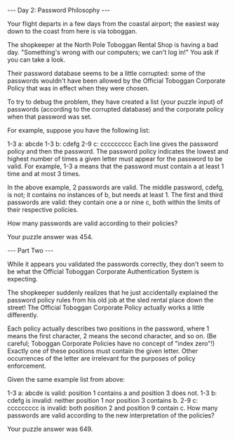 --- Day 2: Password Philosophy ---

Your flight departs in a few days from the coastal airport; the easiest way down to the coast from here is via toboggan.

The shopkeeper at the North Pole Toboggan Rental Shop is having a bad day. "Something's wrong with our computers; we can't log in!" You ask if you can take a look.

Their password database seems to be a little corrupted: some of the passwords wouldn't have been allowed by the Official Toboggan Corporate Policy that was in effect when they were chosen.

To try to debug the problem, they have created a list (your puzzle input) of passwords (according to the corrupted database) and the corporate policy when that password was set.

For example, suppose you have the following list:

1-3 a: abcde
1-3 b: cdefg
2-9 c: ccccccccc
Each line gives the password policy and then the password. The password policy indicates the lowest and highest number of times a given letter must appear for the password to be valid. For example, 1-3 a means that the password must contain a at least 1 time and at most 3 times.

In the above example, 2 passwords are valid. The middle password, cdefg, is not; it contains no instances of b, but needs at least 1. The first and third passwords are valid: they contain one a or nine c, both within the limits of their respective policies.

How many passwords are valid according to their policies?

Your puzzle answer was 454.

--- Part Two ---

While it appears you validated the passwords correctly, they don't seem to be what the Official Toboggan Corporate Authentication System is expecting.

The shopkeeper suddenly realizes that he just accidentally explained the password policy rules from his old job at the sled rental place down the street! The Official Toboggan Corporate Policy actually works a little differently.

Each policy actually describes two positions in the password, where 1 means the first character, 2 means the second character, and so on. (Be careful; Toboggan Corporate Policies have no concept of "index zero"!) Exactly one of these positions must contain the given letter. Other occurrences of the letter are irrelevant for the purposes of policy enforcement.

Given the same example list from above:

1-3 a: abcde is valid: position 1 contains a and position 3 does not.
1-3 b: cdefg is invalid: neither position 1 nor position 3 contains b.
2-9 c: ccccccccc is invalid: both position 2 and position 9 contain c.
How many passwords are valid according to the new interpretation of the policies?

Your puzzle answer was 649.
